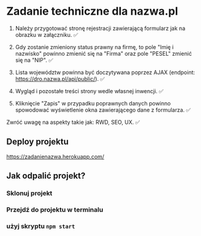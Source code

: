 # Zadanie techniczne dla nazwa.pl

1. Należy przygotować stronę rejestracji zawierającą formularz jak na obrazku w załączniku. :white_check_mark:

2. Gdy zostanie zmieniony status prawny na firmę, to pole "Imię i nazwisko" powinno zmienić się na "Firma" oraz pole "PESEL" zmienić się na "NIP". :white_check_mark:

3. Lista województw powinna być doczytywana poprzez AJAX (endpoint: https://dro.nazwa.pl/api/public/). :white_check_mark:

4. Wygląd i pozostałe treści strony wedle własnej inwencji. :white_check_mark:

5. Kliknięcie "Zapis" w przypadku poprawnych danych powinno spowodować wyświetlenie okna zawierającego dane z formularza. :white_check_mark:

Zwróć uwagę na aspekty takie jak: RWD, SEO, UX. :white_check_mark:

## Deploy projektu

https://zadanienazwa.herokuapp.com/

## Jak odpalić projekt?

### Sklonuj projekt 
### Przejdź do projektu w terminalu 
### użyj skryptu `npm start`